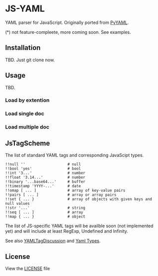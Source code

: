 JS-YAML
=======

YAML parser for JavaScript. Originally ported from [PyYAML](http://pyyaml.org/).

(*) not feature-compleete, more coming soon. See examples.

## Installation

TBD. Just git clone now.

## Usage

TBD.

### Load by extention

### Load single doc

### Load multiple doc

## JsTagScheme

The list of standard YAML tags and corresponding JavaScipt types.

```
!!null ''                   # null
!!bool 'yes'                # bool
!!int '3...'                # number
!!float '3.14...'           # number
!!binary '...base64...'     # buffer
!!timestamp 'YYYY-...'      # date
!!omap [ ... ]              # array of key-value pairs
!!pairs [ ... ]             # array or array pairs
!!set { ... }               # array of objects with given keys and null values
!!str '...'                 # string
!!seq [ ... ]               # array
!!map { ... }               # object
```

The list of JS-specific YAML tags will be availble soon (not implemented
yet) and will include at least RegExp, Undefined and Infinity.

See also [YAMLTagDiscussion](http://pyyaml.org/wiki/YAMLTagDiscussion) and [Yaml Types](http://yaml.org/type/).

## License

View the [LICENSE](https://github.com/nodeca/js-yaml/blob/master/LICENSE) file